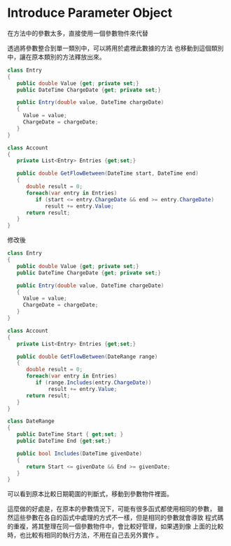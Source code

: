 # Introduce Parameter Object
在方法中的參數太多，直接使用一個參數物件來代替

透過將參數整合到單一類別中，可以將用於處裡此數據的方法
也移動到這個類別中，讓在原本類別的方法釋放出來。

````cs
class Entry
{
   public double Value {get; private set;}
   public DateTime ChargeDate {get; private set;}

   public Entry(double value, DateTime chargeDate)
   {
     Value = value;
     ChargeDate = chargeDate;
   }
}

class Account 
{
   private List<Entry> Entries {get;set;}

   public double GetFlowBetween(DateTime start, DateTime end)
   {
      double result = 0;
      foreach(var entry in Entries)
         if (start <= entry.ChargeDate && end >= entry.ChargeDate)
            result += entry.Value;
      return result;
   }
}
````

修改後

````cs
class Entry
{
   public double Value {get; private set;}
   public DateTime ChargeDate {get; private set;}

   public Entry(double value, DateTime chargeDate)
   {
     Value = value;
     ChargeDate = chargeDate;
   }
}

class Account
{
   private List<Entry> Entries {get;set;}

   public double GetFlowBetween(DateRange range) 
   {
      double result = 0;
      foreach(var entry in Entries) 
         if (range.Includes(entry.ChargeDate))
             result += entry.Value;
      return result;
   }
}

class DateRange
{
   public DateTime Start { get;set; }
   public DateTime End {get;set;}

   public bool Includes(DateTime givenDate)
   {
      return Start <= givenDate && End >= givenDate;
   }
}

````

可以看到原本比較日期範圍的判斷式，移動到參數物件裡面。

這麼做的好處是，在原本的參數情況下，可能有很多函式都使用相同的參數，
雖然這些參數在各自的函式中處理的方式不一樣，但是相同的參數就會導致
程式碼的重複，將其整理在同一個參數物件中，會比較好管理，如果遇到像
上面的比較時，也比較有相同的執行方法，不用在自己去另外實作
。


